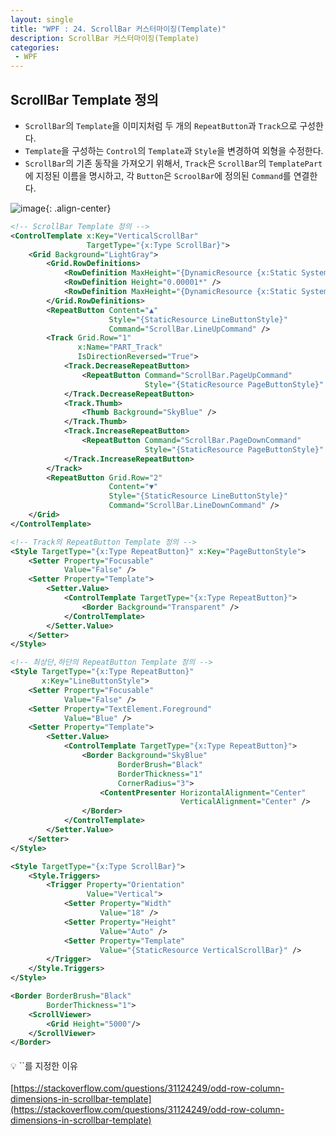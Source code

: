 ```yaml
---
layout: single
title: "WPF : 24. ScrollBar 커스터마이징(Template)"
description: ScrollBar 커스터마이징(Template)
categories:
 - WPF
---
```


## **ScrollBar Template 정의**

- `ScrollBar`의 `Template`을 이미지처럼 두 개의 `RepeatButton`과 `Track`으로 구성한다.
- `Template`을 구성하는 `Control`의 `Template`과 `Style`을 변경하여 외형을 수정한다.
- `ScrollBar`의 기존 동작을 가져오기 위해서, `Track`은 `ScrollBar`의 `TemplatePart`에 지정된 이름을 명시하고, 각 `Button`은 `ScroolBar`에 정의된 `Command`를 연결한다.

![image](https://user-images.githubusercontent.com/38006679/155634062-17416c7b-c326-4824-ba5e-97ae1b1cacdd.png){: .align-center}

```xml
<!-- ScrollBar Template 정의 -->
<ControlTemplate x:Key="VerticalScrollBar"
                 TargetType="{x:Type ScrollBar}">
    <Grid Background="LightGray">
        <Grid.RowDefinitions>
            <RowDefinition MaxHeight="{DynamicResource {x:Static SystemParameters.VerticalScrollBarButtonHeightKey}}" />
            <RowDefinition Height="0.00001*" />
            <RowDefinition MaxHeight="{DynamicResource {x:Static SystemParameters.VerticalScrollBarButtonHeightKey}}" />
        </Grid.RowDefinitions>
        <RepeatButton Content="▲"
                      Style="{StaticResource LineButtonStyle}"
                      Command="ScrollBar.LineUpCommand" />
        <Track Grid.Row="1"
               x:Name="PART_Track"
               IsDirectionReversed="True">
            <Track.DecreaseRepeatButton>
                <RepeatButton Command="ScrollBar.PageUpCommand"
                              Style="{StaticResource PageButtonStyle}" />
            </Track.DecreaseRepeatButton>
            <Track.Thumb>
                <Thumb Background="SkyBlue" />
            </Track.Thumb>
            <Track.IncreaseRepeatButton>
                <RepeatButton Command="ScrollBar.PageDownCommand"
                              Style="{StaticResource PageButtonStyle}" />
            </Track.IncreaseRepeatButton>
        </Track>
        <RepeatButton Grid.Row="2"
                      Content="▼"
                      Style="{StaticResource LineButtonStyle}"
                      Command="ScrollBar.LineDownCommand" />
    </Grid>
</ControlTemplate>

<!-- Track의 RepeatButton Template 정의 -->
<Style TargetType="{x:Type RepeatButton}" x:Key="PageButtonStyle">
    <Setter Property="Focusable"
            Value="False" />
    <Setter Property="Template">
        <Setter.Value>
            <ControlTemplate TargetType="{x:Type RepeatButton}">
                <Border Background="Transparent" />
            </ControlTemplate>
        </Setter.Value>
    </Setter>
</Style>

<!-- 최상단,하단의 RepeatButton Template 정의 -->
<Style TargetType="{x:Type RepeatButton}"
       x:Key="LineButtonStyle">
    <Setter Property="Focusable"
            Value="False" />
    <Setter Property="TextElement.Foreground"
            Value="Blue" />
    <Setter Property="Template">
        <Setter.Value>
            <ControlTemplate TargetType="{x:Type RepeatButton}">
                <Border Background="SkyBlue"
                        BorderBrush="Black"
                        BorderThickness="1"
                        CornerRadius="3">
                    <ContentPresenter HorizontalAlignment="Center"
                                      VerticalAlignment="Center" />
                </Border>
            </ControlTemplate>
        </Setter.Value>
    </Setter>
</Style>

<Style TargetType="{x:Type ScrollBar}">
    <Style.Triggers>
        <Trigger Property="Orientation"
                 Value="Vertical">
            <Setter Property="Width"
                    Value="18" />
            <Setter Property="Height"
                    Value="Auto" />
            <Setter Property="Template"
                    Value="{StaticResource VerticalScrollBar}" />
        </Trigger>
    </Style.Triggers>
</Style>
```

```xml
<Border BorderBrush="Black"
        BorderThickness="1">
    <ScrollViewer>
        <Grid Height="5000"/>
    </ScrollViewer>
</Border>
```
<div style="line-height : 0.3">
<br/>
</div>

<div class="notice--info" markdown="1"> 
💡 `<RowDefinition Height="0.00001*" />`를 지정한 이유
<div style="line-height : 0.3">
<br/>
</div>

[https://stackoverflow.com/questions/31124249/odd-row-column-dimensions-in-scrollbar-template](https://stackoverflow.com/questions/31124249/odd-row-column-dimensions-in-scrollbar-template)
</div>